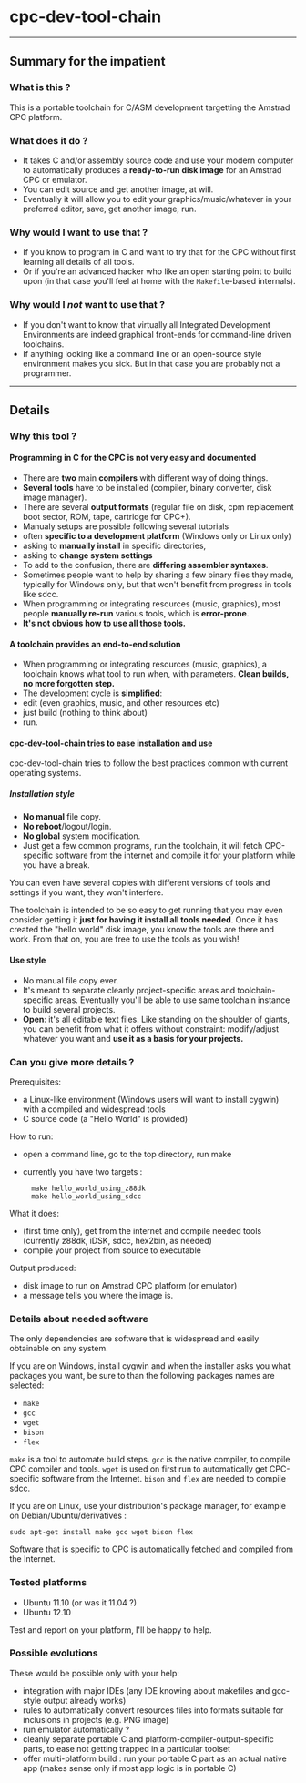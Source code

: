 cpc-dev-tool-chain
==================

----------------------------------------------------------------
## Summary for the impatient

### What is this ?

This is a portable toolchain for C/ASM development targetting the Amstrad CPC platform.

### What does it do ?

* It takes C and/or assembly source code and use your modern computer to automatically produces a **ready-to-run disk image** for an Amstrad CPC or emulator.
* You can edit source and get another image, at will.
* Eventually it will allow you to edit your graphics/music/whatever in your preferred editor, save, get another image, run.

### Why would I want to use that ?

* If you know to program in C and want to try that for the CPC without first learning all details of all tools.
* Or if you're an advanced hacker who like an open starting point to build upon (in that case you'll feel at home with the `Makefile`-based internals).

### Why would I *not* want to use that ?

* If you don't want to know that virtually all Integrated Development
  Environments are indeed graphical front-ends for command-line driven
  toolchains.
* If anything looking like a command line or an open-source style
  environment makes you sick.  But in that case you are probably not a
  programmer.

----------------------------------------------------------------

## Details

### Why this tool ?

#### Programming in C for the CPC is not very easy and documented

* There are **two** main **compilers** with different way of doing things.
* **Several tools** have to be installed (compiler, binary converter, disk image manager).
* There are several **output formats** (regular file on disk, cpm replacement boot sector, ROM, tape, cartridge for CPC+).
* Manualy setups are possible following several tutorials
 * often **specific to a development platform** (Windows only or Linux only)
 * asking to **manually install** in specific directories,
 * asking to **change system settings**
* To add to the confusion, there are **differing assembler syntaxes**.
* Sometimes people want to help by sharing a few binary files they made, typically for Windows only, but that won't benefit from progress in tools like sdcc.
* When programming or integrating resources (music, graphics), most people **manually re-run** various tools, which is **error-prone**.
* **It's not obvious how to use all those tools.**

#### A toolchain provides an end-to-end solution

* When programming or integrating resources (music, graphics), a toolchain knows what tool to run when, with parameters. **Clean builds, no more forgotten step.**
* The development cycle is **simplified**:
 * edit (even graphics, music, and other resources etc)
 * just build (nothing to think about)
 * run.

#### cpc-dev-tool-chain tries to ease installation and use

cpc-dev-tool-chain tries to follow the best practices common with current operating systems.

##### Installation style

* **No manual** file copy.
* **No reboot**/logout/login.
* **No global** system modification.
* Just get a few common programs, run the toolchain, it will fetch CPC-specific software from the internet and compile it for your platform while you have a break.

You can even have several copies with different versions of tools and settings if you want, they won't interfere.

The toolchain is intended to be so easy to get running that you may even consider getting it **just for having it install all tools needed**. Once it has created the "hello world" disk image, you know the tools are there and work.  From that on, you are free to use the tools as you wish!

#### Use style

* No manual file copy ever.
* It's meant to separate cleanly project-specific areas and toolchain-specific areas. Eventually you'll be able to use same toolchain instance to build several projects.
* **Open**: it's all editable text files. Like standing on the shoulder of giants, you can benefit from what it offers without constraint: modify/adjust whatever you want and **use it as a basis for your projects.**

### Can you give more details ?

Prerequisites:

* a Linux-like environment (Windows users will want to install cygwin) with a compiled and widespread tools
* C source code (a "Hello World" is provided)

How to run:

* open a command line, go to the top directory, run make
* currently you have two targets :

        make hello_world_using_z88dk
		make hello_world_using_sdcc

What it does:

* (first time only), get from the internet and compile needed tools (currently z88dk, iDSK, sdcc, hex2bin, as needed)
* compile your project from source to executable

Output produced:

* disk image to run on Amstrad CPC platform (or emulator)
* a message tells you where the image is.

### Details about needed software

The only dependencies are software that is widespread and easily obtainable on any system.

If you are on Windows, install cygwin and when the installer asks you what packages you want, be sure to than the following packages names are selected:

* `make`
* `gcc`
* `wget`
* `bison`
* `flex`

`make` is a tool to automate build steps. `gcc` is the native compiler, to compile CPC compiler and tools. `wget` is used on first run to automatically get CPC-specific software from the Internet. `bison` and `flex` are needed to compile sdcc.

If you are on Linux, use your distribution's package manager, for example on Debian/Ubuntu/derivatives :

	sudo apt-get install make gcc wget bison flex

Software that is specific to CPC is automatically fetched and compiled from the Internet.

### Tested platforms

* Ubuntu 11.10 (or was it 11.04 ?)
* Ubuntu 12.10

Test and report on your platform, I'll be happy to help.

### Possible evolutions

These would be possible only with your help:

* integration with major IDEs (any IDE knowing about makefiles and gcc-style output already works)
* rules to automatically convert resources files into formats suitable for inclusions in projects (e.g. PNG image)
* run emulator automatically ?
* cleanly separate portable C and platform-compiler-output-specific parts, to ease not getting trapped in a particular toolset
* offer multi-platform build : run your portable C part as an actual native app (makes sense only if most app logic is in portable C)
